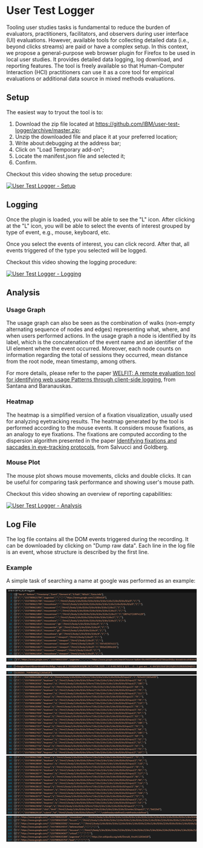 # User Test Logger

Tooling user studies tasks is fundamental to reduce the burden of evaluators, practitioners, facilitators, and observers during user interface (UI) evaluations. However, available tools for collecting detailed data (i.e., beyond clicks streams) are paid or have a complex setup. In this context, we propose a general-purpose web browser plugin for Firefox to be used in local user studies. It provides detailed data logging, log download, and reporting features. The tool is freely available so that Human-Computer Interaction (HCI) practitioners can use it as a core tool for empirical evaluations or additional data source in mixed methods evaluations.

## Setup

The easiest way to tryout the tool is to:

1. Download the zip file located at https://github.com/IBM/user-test-logger/archive/master.zip;
2. Unzip the downloaded file and place it at your preferred location;
3. Write about:debugging at the address bar;
4. Click on "Load Temporary add-on";
5. Locate the manifest.json file and selected it;
5. Confirm.

Checkout this video showing the setup procedure:

[![User Test Logger - Setup](http://img.youtube.com/vi/0ihIVZ25s0E/0.jpg)](https://youtu.be/0ihIVZ25s0E "User Test Logger - Setup")

## Logging

Once the plugin is loaded, you will be able to see the "L" icon. After clicking at the "L" icon, you will be able to select the events of interest grouped by type of event, e.g., mouse, keyboard, etc.

Once you select the events of interest, you can click record. After that, all events triggered of the type you selected will be logged.

Checkout this video showing the logging procedure:

[![User Test Logger - Logging](http://img.youtube.com/vi/O1TcKH9kUnY/0.jpg)](https://youtu.be/O1TcKH9kUnY "User Test Logger - Logging")

## Analysis

### Usage Graph

The usage graph can also be seen as the combination of walks (non-empty alternating sequence of nodes and edges) representing what, where, and when users performed actions. In the usage graph a node is identified by its label, which is the concatenation of the event name and an identifier of the UI element where the event occurred. Moreover, each node counts on information regarding the total of sessions they occurred, mean distance from the root node, mean timestamp, among others.

For more details, please refer to the paper [WELFIT: A remote evaluation tool for identifying web usage Patterns through client-side logging](https://www.researchgate.net/publication/270914330_WELFIT_A_remote_evaluation_tool_for_identifying_web_usage_Patterns_through_client-side_logging), from Santana and Baranauskas.

### Heatmap

The heatmap is a simplified version of a fixation visualization, usually used for analyzing eyetracking results. 
The heatmap generated by the tool is performed according to the mouse events. 
It considers mouse fixations, as an analogy to eye fixations.
The fixations are computed according to the dispersion algorithm presented in the paper [Identifying fixations and saccades in eye-tracking protocols](https://dl.acm.org/citation.cfm?id=355028), from Salvucci and Goldberg.

### Mouse Plot

The mouse plot shows mouse movements, clicks and double clicks. It can be useful for comparing task performance and showing user's mouse path.

Checkout this video showing an overview of reporting capabilities:

[![User Test Logger - Analysis](http://img.youtube.com/vi/nzL9ghswHhg/0.jpg)](https://youtu.be/nzL9ghswHhg "User Test Logger - Analysis")

## Log File

The log file contains all the DOM events triggered during the recording. It can be downloaded by clicking on "Dump raw data". Each line in the log file is an event, whose structure is described by the first line. 

### Example
A simple task of searching a name at google was performed as an example:

![alt text](https://raw.githubusercontent.com/IBM/user-test-logger/master/imgs/header-google-search.png)
![alt text](https://raw.githubusercontent.com/IBM/user-test-logger/master/imgs/google-search.png)
![alt text](https://raw.githubusercontent.com/IBM/user-test-logger/master/imgs/google-search-2.png)
![alt text](https://raw.githubusercontent.com/IBM/user-test-logger/master/imgs/google-search-3.png)
![alt text](https://raw.githubusercontent.com/IBM/user-test-logger/master/imgs/typing-knuth.png)
![alt text](https://raw.githubusercontent.com/IBM/user-test-logger/master/imgs/typing-knuth-2.png)
![alt text](https://raw.githubusercontent.com/IBM/user-test-logger/master/imgs/entering-wikipedia.png)

